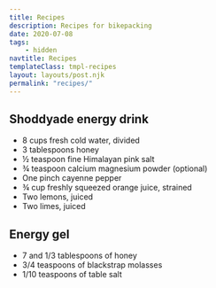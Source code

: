 ```yaml
---
title: Recipes
description: Recipes for bikepacking
date: 2020-07-08
tags:
    - hidden
navtitle: Recipes
templateClass: tmpl-recipes
layout: layouts/post.njk
permalink: "recipes/"
---
```

## Shoddyade energy drink

- 8 cups fresh cold water, divided  
- 3 tablespoons honey  
- ½ teaspoon fine Himalayan pink salt  
- ¾ teaspoon calcium magnesium powder (optional)  
- One pinch cayenne pepper  
- ¾ cup freshly squeezed orange juice, strained  
- Two lemons, juiced  
- Two limes, juiced 

## Energy gel

- 7 and 1/3 tablespoons of honey
- 3/4 teaspoons of blackstrap molasses
- 1/10 teaspoons of table salt